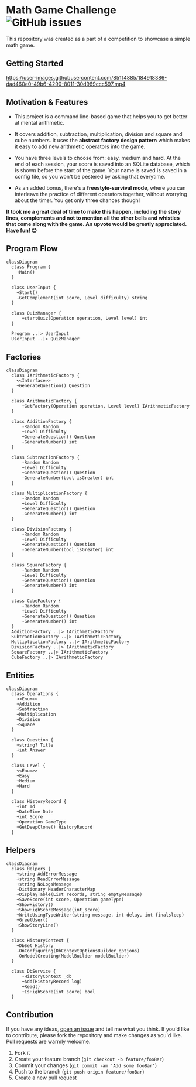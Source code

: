 ﻿
# Math Game Challenge   &nbsp;  ![GitHub issues](https://img.shields.io/github/issues/CodeDreamer06/MathGameChallenge)
This repository was created as a part of a competition to showcase a simple math game.

## Getting Started
https://user-images.githubusercontent.com/85114885/184918386-dad460e0-49b6-4290-8011-30d969ccc597.mp4

## Motivation & Features	
* This project is a command line-based game that helps you to get better at mental arithmetic.

* It covers addition, subtraction, multiplication, division and square and cube numbers. It uses the **abstract factory design pattern** which makes it easy to add new arithmetic operators into the game.

* You have three levels to choose from: easy, medium and hard. At the end of each session, your score is saved into an SQLite database, which is shown before the start of the game. Your name is saved is saved in a config file, so you won't be pestered by asking that everytime.

* As an added bonus, there's a **freestyle-survival mode**, where you can interleave the practice of different operators together, without worrying about the timer. You get only three chances though!

**It took me a great deal of time to make this happen, including the story lines, complements and not to mention all the other bells and whistles that come along with the game. An upvote would be greatly appreciated. Have fun!  😊**

## Program Flow
```mermaid
classDiagram
  class Program {
    +Main()
  }

  class UserInput {
    +Start()
    -GetComplement(int score, Level difficulty) string
  }
  
  class QuizManager {
	  +startQuiz(Operation operation, Level level) int
  }
    
  Program ..|> UserInput
  UserInput ..|> QuizManager
```
## Factories
```mermaid
classDiagram
  class IArithmeticFactory {
    <<Interface>>
    +GenerateQuestion() Question
  }
  
  class ArithmeticFactory {
	  +GetFactory(Operation operation, Level level) IArithmeticFactory
  }
  
  class AdditionFactory {
	  -Random Random
	  +Level Difficulty
	  +GenerateQuestion() Question
	  -GenerateNumber() int
  }
  
  class SubtractionFactory {
	  -Random Random
	  +Level Difficulty
	  +GenerateQuestion() Question
	  -GenerateNumber(bool isGreater) int
  }
  
  class MultiplicationFactory {
	  -Random Random
	  +Level Difficulty
	  +GenerateQuestion() Question
	  -GenerateNumber() int
  }
  
  class DivisionFactory {
	  -Random Random
	  +Level Difficulty
	  +GenerateQuestion() Question
	  -GenerateNumber(bool isGreater) int
  }
  
  class SquareFactory {
	  -Random Random
	  +Level Difficulty
	  +GenerateQuestion() Question
	  -GenerateNumber() int
  }
  
  class CubeFactory {
	  -Random Random
	  +Level Difficulty
	  +GenerateQuestion() Question
	  -GenerateNumber() int
  }
  AdditionFactory ..|> IArithmeticFactory
  SubtractionFactory ..|> IArithmeticFactory
  MultiplicationFactory ..|> IArithmeticFactory
  DivisionFactory ..|> IArithmeticFactory
  SquareFactory ..|> IArithmeticFactory
  CubeFactory ..|> IArithmeticFactory
```
## Entities
```mermaid
classDiagram
  class Operations {
	<<Enum>>
	+Addition
    +Subtraction
    +Multiplication
    +Division
    +Square
  }

  class Question {
    +string? Title
    +int Answer
  }

  class Level {
    <<Enum>>
    +Easy
    +Medium
    +Hard
  }
  
  class HistoryRecord {
    +int Id
    +DateTime Date
    +int Score
    +Operation GameType
    +GetDeepClone() HistoryRecord
  }
```
## Helpers
```mermaid
classDiagram
  class Helpers {
    +string AddErrorMessage
    +string ReadErrorMessage
    +string NoLogsMessage
    -Dictionary HeaderCharacterMap
    +DisplayTable(List records, string emptyMessage)
    +SaveScore(int score, Operation gameType)
    +ShowHistory()
    +ShowHighScoreMessage(int score)
    +WriteUsingTypeWriter(string message, int delay, int finalsleep)
    +GreetUser()
    +ShowStoryLine()
  }
  
  class HistoryContext {
    +DbSet History
    -OnConfiguring(DbContextOptionsBuilder options)
    -OnModelCreating(ModelBuilder modelBuilder)
  }
  
  class DbService {
	  -HistoryContext _db
	  +Add(HistoryRecord log)
	  +Read()
	  +IsHighScore(int score) bool
  }
```

## Contribution
If you have any ideas,   [open an issue](https://github.com/CodeDreamer06/MathGameChallenge/issues/new)  and tell me what you think. If you'd like to contribute, please fork the repository and make changes as you'd like. Pull requests are warmly welcome.
1. Fork it
2. Create your feature branch (`git checkout -b feature/fooBar`)
3. Commit your changes (`git commit -am 'Add some fooBar'`)
4. Push to the branch (`git push origin feature/fooBar`)
5. Create a new pull request
